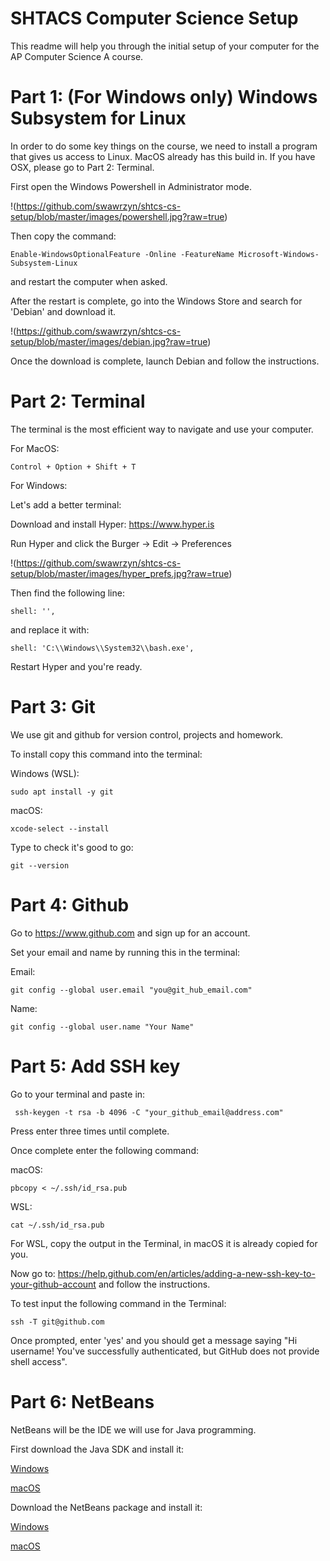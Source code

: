 # SHTACS Computer Science Setup
This readme will help you through the initial setup of your computer for the AP Computer Science A course.

# Part 1: (For Windows only) Windows Subsystem for Linux
In order to do some key things on the course, we need to install a program that gives us access to Linux. MacOS already has this build in. If you have OSX, please go to Part 2: Terminal.

First open the Windows Powershell in Administrator mode.

!(https://github.com/swawrzyn/shtcs-cs-setup/blob/master/images/powershell.jpg?raw=true)

Then copy the command:

```
Enable-WindowsOptionalFeature -Online -FeatureName Microsoft-Windows-Subsystem-Linux
```

and restart the computer when asked.

After the restart is complete, go into the Windows Store and search for 'Debian' and download it.

!(https://github.com/swawrzyn/shtcs-cs-setup/blob/master/images/debian.jpg?raw=true)

Once the download is complete, launch Debian and follow the instructions.

# Part 2: Terminal
The terminal is the most efficient way to navigate and use your computer.

For MacOS:
```
Control + Option + Shift + T
```

For Windows:

Let's add a better terminal:

Download and install Hyper: https://www.hyper.is

Run Hyper and click the Burger -> Edit -> Preferences

!(https://github.com/swawrzyn/shtcs-cs-setup/blob/master/images/hyper_prefs.jpg?raw=true)

Then find the following line:
```
shell: '',
```
and replace it with:
```
shell: 'C:\\Windows\\System32\\bash.exe',
```

Restart Hyper and you're ready.

# Part 3: Git
We use git and github for version control, projects and homework.

To install copy this command into the terminal:

Windows (WSL):
```
sudo apt install -y git
```

macOS:
```
xcode-select --install
```

Type to check it's good to go:
```
git --version
```


# Part 4: Github

Go to https://www.github.com and sign up for an account.

Set your email and name by running this in the terminal:

Email:
```
git config --global user.email "you@git_hub_email.com"
```
Name:
```
git config --global user.name "Your Name"
```

# Part 5: Add SSH key

Go to your terminal and paste in:
```
 ssh-keygen -t rsa -b 4096 -C "your_github_email@address.com"
```

Press enter three times until complete.

Once complete enter the following command:

macOS:
```
pbcopy < ~/.ssh/id_rsa.pub
```

WSL:
```
cat ~/.ssh/id_rsa.pub
```

For WSL, copy the output in the Terminal, in macOS it is already copied for you.

Now go to: https://help.github.com/en/articles/adding-a-new-ssh-key-to-your-github-account and follow the instructions.

To test input the following command in the Terminal:
```
ssh -T git@github.com
```
Once prompted, enter 'yes' and you should get a message saying "Hi username! You've successfully authenticated, but GitHub does not provide shell access".

# Part 6: NetBeans

NetBeans will be the IDE we will use for Java programming.

First download the Java SDK and install it:

[Windows](https://github.com/frekele/oracle-java/releases/download/8u212-b10/jdk-8u212-windows-x64.exe)

[macOS](https://github.com/frekele/oracle-java/releases/download/8u212-b10/jdk-8u212-macosx-x64.dmg)

Download the NetBeans package and install it:

[Windows](http://update.testmycode.net/installers/tmc-netbeans_org_mooc/tmc-netbeans_org_mooc_tmcbeans-windows.exe)

[macOS](http://update.testmycode.net/installers/tmc-netbeans_org_mooc/tmc-netbeans_org_mooc_tmcbeans-macosx.tgz)
